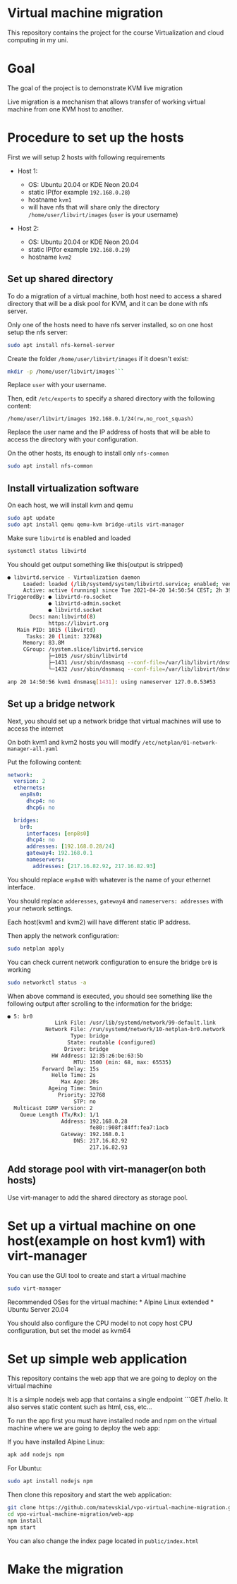 # Virtual machine migration

This repository contains the project for the course Virtualization and cloud computing in my uni.

# Goal

The goal of the project is to demonstrate KVM live migration

Live migration is a mechanism that allows transfer of working virtual machine from one KVM host to another.

# Procedure to set up the hosts

First we will setup 2 hosts with following requirements

* Host 1:
    * OS: Ubuntu 20.04 or KDE Neon 20.04
    * static IP(for example ```192.168.0.28```)
    * hostname ```kvm1```
	* will have nfs that will share only the directory ```/home/user/libvirt/images``` (```user``` is your username)

* Host 2:
    * OS: Ubuntu 20.04 or KDE Neon 20.04
    * static IP(for example ```192.168.0.29```)
    * hostname ```kvm2```

## Set up shared directory

To do a migration of a virtual machine, both host need  to access a shared directory that will be a disk pool for KVM, and it can be done with nfs server.

Only one of the hosts need to have nfs server installed, so on one host setup the nfs server:

```bash
sudo apt install nfs-kernel-server
```

Create the folder ```/home/user/libvirt/images``` if it doesn't exist:

```bash
mkdir -p /home/user/libvirt/images```
```

Replace ```user``` with your username.

Then, edit ```/etc/exports``` to specify a shared directory with the following content:

```
/home/user/libvirt/images 192.168.0.1/24(rw,no_root_squash)
```

Replace the user name and the IP address of hosts that will be able to access the directory with your configuration.

On the other hosts, its enough to install only ```nfs-common```

```bash
sudo apt install nfs-common
```

## Install virtualization software

On each host, we will install kvm and qemu

```bash
sudo apt update
sudo apt install qemu qemu-kvm bridge-utils virt-manager
```

Make sure ```libvirtd``` is enabled and loaded
```bash
systemctl status libvirtd
```

You should get output something like this(output is stripped)
```bash
● libvirtd.service - Virtualization daemon
     Loaded: loaded (/lib/systemd/system/libvirtd.service; enabled; vendor preset: enabled)
     Active: active (running) since Tue 2021-04-20 14:50:54 CEST; 2h 39min ago
TriggeredBy: ● libvirtd-ro.socket
             ● libvirtd-admin.socket
             ● libvirtd.socket
       Docs: man:libvirtd(8)
             https://libvirt.org
   Main PID: 1015 (libvirtd)
      Tasks: 20 (limit: 32768)
     Memory: 83.8M
     CGroup: /system.slice/libvirtd.service
             ├─1015 /usr/sbin/libvirtd
             ├─1431 /usr/sbin/dnsmasq --conf-file=/var/lib/libvirt/dnsmasq/default.conf --leasefile-ro --dhcp-script=/usr/lib/libvirt/libvirt_leaseshelper
             └─1432 /usr/sbin/dnsmasq --conf-file=/var/lib/libvirt/dnsmasq/default.conf --leasefile-ro --dhcp-script=/usr/lib/libvirt/libvirt_leaseshelper

апр 20 14:50:56 kvm1 dnsmasq[1431]: using nameserver 127.0.0.53#53
```

## Set up a bridge network

Next, you should set up a network bridge that virtual machines will use to access the internet

On both kvm1 and kvm2 hosts you will modify ```/etc/netplan/01-network-manager-all.yaml```

Put the following content:

```yaml
network:
  version: 2
  ethernets:
    enp8s0:
      dhcp4: no
      dhcp6: no

  bridges:
    br0:
      interfaces: [enp8s0]
      dhcp4: no
      addresses: [192.168.0.28/24]
      gateway4: 192.168.0.1
      nameservers:
        addresses: [217.16.82.92, 217.16.82.93]
```

You should replace ```enp8s0``` with whatever is the name of your ethernet interface.

You should replace ```adderesses```, ```gateway4``` and ```nameservers: addresses``` with your network settings.

Each host(kvm1 and kvm2) will have different static IP address.

Then apply the network configuration:

```bash
sudo netplan apply
```

You can check current network configuration to ensure the bridge ```br0``` is working

```bash
sudo networkctl status -a
```

When above command is executed, you should see something like the following output after scrolling to the information for the bridge:
```bash
● 5: br0
               Link File: /usr/lib/systemd/network/99-default.link
            Network File: /run/systemd/network/10-netplan-br0.network
                    Type: bridge
                   State: routable (configured)
                  Driver: bridge
              HW Address: 12:35:z6:be:63:5b
                     MTU: 1500 (min: 68, max: 65535)
           Forward Delay: 15s
              Hello Time: 2s
                 Max Age: 20s
             Ageing Time: 5min
                Priority: 32768
                     STP: no
  Multicast IGMP Version: 2
    Queue Length (Tx/Rx): 1/1
                 Address: 192.168.0.28
                          fe80::908f:84ff:fea7:1acb
                 Gateway: 192.168.0.1
                     DNS: 217.16.82.92
                          217.16.82.93
```


## Add storage pool with virt-manager(on both hosts)

Use virt-manager to add the shared directory as storage pool.

# Set up a virtual machine on one host(example on host kvm1) with virt-manager

You can use the GUI tool to create and start a virtual machine

```bash
sudo virt-manager
```

Recommended OSes for the virtual machine:
	* Alpine Linux extended
    * Ubuntu Server 20.04

You should also configure the CPU model to not copy host CPU configuration, but set the model as kvm64

# Set up simple web application

This repository contains the web app that we are going to deploy on the virtual machine

It is a simple nodejs web app that contains a single endpoint ```GET /hello. It also serves static content such as html, css, etc...

To run the app first you must have installed node and npm on the virtual machine where we are going to deploy the web app:

If you have installed Alpine Linux:
```bash
apk add nodejs npm
```

For Ubuntu:
```bash
sudo apt install nodejs npm
```

Then clone this repository and start the web application:

```bash
git clone https://github.com/matevskial/vpo-virtual-machine-migration.git
cd vpo-virtual-machine-migration/web-app
npm install
npm start
```

You can also change the index page located in ```public/index.html```

# Make the migration


